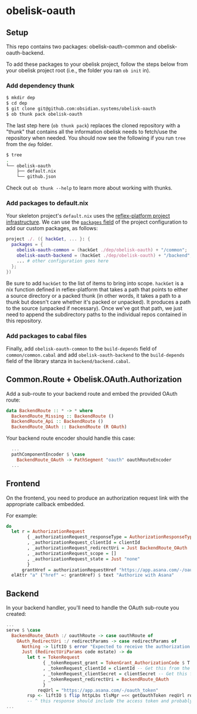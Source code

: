 # obelisk-oauth

## Setup

This repo contains two packages: obelisk-oauth-common and obelisk-oauth-backend.

To add these packages to your obelisk project, follow the steps below from your obelisk project root (i.e., the folder you ran `ob init` in).

### Add dependency thunk
```bash
$ mkdir dep
$ cd dep
$ git clone git@github.com:obsidian.systems/obelisk-oauth
$ ob thunk pack obelisk-oauth
```

The last step here (`ob thunk pack`) replaces the cloned repository with a "thunk" that contains all the information obelisk needs to fetch/use the repository when needed. You should now see the following if you run `tree` from the `dep` folder.

```bash
$ tree
.
└── obelisk-oauth
    ├── default.nix
    └── github.json
```

Check out `ob thunk --help` to learn more about working with thunks.

### Add packages to default.nix

Your skeleton project's `default.nix` uses the [reflex-platform project infrastructure](https://github.com/reflex-frp/reflex-platform/blob/develop/project/default.nix). We can use the [`packages` field](https://github.com/reflex-frp/reflex-platform/blob/develop/project/default.nix#L53-L58) of the project configuration to add our custom packages, as follows:

```nix
project ./. ({ hackGet, ... }: {
  packages = {
    obelisk-oauth-common = (hackGet ./dep/obelisk-oauth) + "/common";
    obelisk-oauth-backend = (hackGet ./dep/obelisk-oauth) + "/backend";
    ... # other configuration goes here
  };
})
```

Be sure to add `hackGet` to the list of items to bring into scope. `hackGet` is a nix function defined in reflex-platform that takes a path that points to either a source directory or a packed thunk (in other words, it takes a path to a thunk but doesn't care whether it's packed or unpacked). It produces a path to the source (unpacked if necessary). Once we've got that path, we just need to append the subdirectory paths to the individual repos contained in this repository.

### Add packages to cabal files

Finally, add `obelisk-oauth-common` to the `build-depends` field of `common/common.cabal` and add `obelisk-oauth-backend` to the `build-depends` field of the library stanza in `backend/backend.cabal`.

## Common.Route + Obelisk.OAuth.Authorization

Add a sub-route to your backend route and embed the provided OAuth route:

```haskell
data BackendRoute :: * -> * where
  BackendRoute_Missing :: BackendRoute ()
  BackendRoute_Api :: BackendRoute ()
  BackendRoute_OAuth :: BackendRoute (R OAuth)
```

Your backend route encoder should handle this case:
```haskell
  ...
  pathComponentEncoder $ \case
    BackendRoute_OAuth -> PathSegment "oauth" oauthRouteEncoder
  ...
```

## Frontend

On the frontend, you need to produce an authorization request link with the appropriate callback embedded.

For example:

```haskell
do
  let r = AuthorizationRequest
        { _authorizationRequest_responseType = AuthorizationResponseType_Code
        , _authorizationRequest_clientId = clientId
        , _authorizationRequest_redirectUri = Just BackendRoute_OAuth
        , _authorizationRequest_scope = []
        , _authorizationRequest_state = Just "none"
        }
      grantHref = authorizationRequestHref "https://app.asana.com/-/oauth_authorize" route checkedEncoder r
  elAttr "a" ("href" =: grantHref) $ text "Authorize with Asana"
```

## Backend

In your backend handler, you'll need to handle the OAuth sub-route you created:

```haskell
...
serve $ \case
  BackendRoute_OAuth :/ oauthRoute -> case oauthRoute of
    OAuth_RedirectUri :/ redirectParams -> case redirectParams of
      Nothing -> liftIO $ error "Expected to receive the authorization code here"
      Just (RedirectUriParams code mstate) -> do
        let t = TokenRequest
              { _tokenRequest_grant = TokenGrant_AuthorizationCode $ T.encodeUtf8 code
              , _tokenRequest_clientId = clientId -- Get this from the OAuth authorization server
              , _tokenRequest_clientSecret = clientSecret -- Get this from the OAuth authorization server
              , _tokenRequest_redirectUri = BackendRoute_OAuth
              }
            reqUrl = "https://app.asana.com/-/oauth_token"
        rsp <- liftIO $ flip httpLbs tlsMgr =<< getOauthToken reqUrl route checkedEncoder t
        -- ^ this response should include the access token and probably a refresh token
...
```
